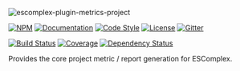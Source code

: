 ![escomplex-plugin-metrics-project](https://i.imgur.com/kvKv2UT.png)

[![NPM](https://img.shields.io/npm/v/escomplex-plugin-metrics-project.svg?label=npm)](https://www.npmjs.com/package/escomplex-plugin-metrics-project)
[![Documentation](http://docs.typhonjs.io/typhonjs-node-escomplex/escomplex-plugin-metrics-project/badge.svg)](http://docs.typhonjs.io/typhonjs-node-escomplex/escomplex-plugin-metrics-project/)
[![Code Style](https://img.shields.io/badge/code%20style-allman-yellowgreen.svg?style=flat)](https://en.wikipedia.org/wiki/Indent_style#Allman_style)
[![License](https://img.shields.io/badge/license-MPLv2-yellowgreen.svg?style=flat)](https://github.com/typhonjs-node-escomplex/escomplex-plugin-metrics-project/blob/master/LICENSE)
[![Gitter](https://img.shields.io/gitter/room/typhonjs/TyphonJS.svg)](https://gitter.im/typhonjs/TyphonJS)

[![Build Status](https://travis-ci.org/typhonjs-node-escomplex/escomplex-plugin-metrics-project.svg?branch=master)](https://travis-ci.org/typhonjs-node-escomplex/escomplex-plugin-metrics-project)
[![Coverage](https://img.shields.io/codecov/c/github/typhonjs-node-escomplex/escomplex-plugin-metrics-project.svg)](https://codecov.io/github/typhonjs-node-escomplex/escomplex-plugin-metrics-project)
[![Dependency Status](https://www.versioneye.com/user/projects/575e6ae27757a0004a1df0a9/badge.svg?style=flat)](https://www.versioneye.com/user/projects/575e6ae27757a0004a1df0a9)

Provides the core project metric / report generation for ESComplex.
